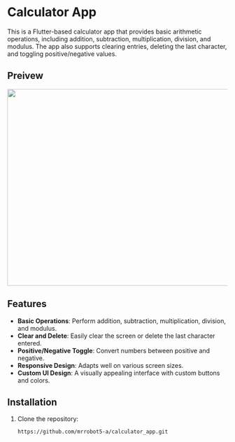 # Calculator App

This is a Flutter-based calculator app that provides basic arithmetic operations, including addition, subtraction, multiplication, division, and modulus. The app also supports clearing entries, deleting the last character, and toggling positive/negative values.

## Preivew
<img src="https://github.com/user-attachments/assets/13c8c04b-2a53-42f0-86d2-f3a240bc392b" width="800" height="450">


## Features

- **Basic Operations**: Perform addition, subtraction, multiplication, division, and modulus.
- **Clear and Delete**: Easily clear the screen or delete the last character entered.
- **Positive/Negative Toggle**: Convert numbers between positive and negative.
- **Responsive Design**: Adapts well on various screen sizes.
- **Custom UI Design**: A visually appealing interface with custom buttons and colors.

## Installation

1. Clone the repository:
   ```bash
   https://github.com/mrrobot5-a/calculator_app.git

